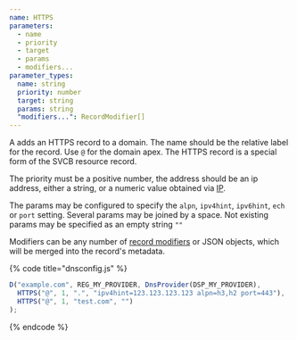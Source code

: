 ```yaml
---
name: HTTPS
parameters:
  - name
  - priority
  - target
  - params
  - modifiers...
parameter_types:
  name: string
  priority: number
  target: string
  params: string
  "modifiers...": RecordModifier[]
---
```


A adds an HTTPS record to a domain. The name should be the relative label for the record. Use `@` for the domain apex. The HTTPS record is a special form of the SVCB resource record.

The priority must be a positive number, the address should be an ip address, either a string, or a numeric value obtained via [IP](../top-level-functions/IP.md).

The params may be configured to specify the `alpn`, `ipv4hint`, `ipv6hint`, `ech` or `port` setting. Several params may be joined by a space. Not existing params may be specified as an empty string `""`

Modifiers can be any number of [record modifiers](https://docs.dnscontrol.org/language-reference/record-modifiers) or JSON objects, which will be merged into the record's metadata.

{% code title="dnsconfig.js" %}
```javascript
D("example.com", REG_MY_PROVIDER, DnsProvider(DSP_MY_PROVIDER),
  HTTPS("@", 1, ".", "ipv4hint=123.123.123.123 alpn=h3,h2 port=443"),
  HTTPS("@", 1, "test.com", "")
);
```
{% endcode %}
